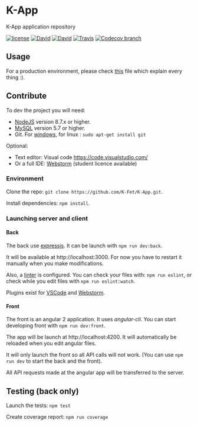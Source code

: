 # K-App
K-App application repository

[![license](https://img.shields.io/github/license/K-Fet/K-App.svg)](./LICENSE.md)
[![David](https://img.shields.io/david/K-Fet/K-App.svg)](https://david-dm.org/K-Fet/K-App)
[![David](https://img.shields.io/david/dev/K-Fet/K-App.svg)](https://david-dm.org/K-Fet/K-App)
[![Travis](https://img.shields.io/travis/K-Fet/K-App.svg)](https://travis-ci.org/K-Fet/K-App)
[![Codecov branch](https://img.shields.io/codecov/c/github/K-Fet/K-App.svg)](https://codecov.io/gh/K-Fet/K-App/)

## Usage

For a production environment, please check [this](./docs/Deployment.md) file 
which explain every thing :).

## Contribute

To dev the project you will need:
- [NodeJS](https://nodejs.org/en/) version 8.7.x or higher.
- [MySQL](https://dev.mysql.com/downloads/mysql) version 5.7 or higher.
- Git. For [windows](https://git-scm.com/downloads), for linux : `sudo apt-get install git`

Optional:
- Text editor: Visual code https://code.visualstudio.com/
- Or a full IDE: [Webstorm](https://www.jetbrains.com/webstorm/)
    (student licence available) 

### Environment

Clone the repo: `git clone https://github.com/K-Fet/K-App.git`.

Install dependencies: `npm install`.

### Launching server and client

#### Back

The back use [expressjs](https://expressjs.com). 
It can be launch with `npm run dev:back`.

It will be available at http://localhost:3000.
For now you have to restart it manually when you make modifications.

Also, a [linter](https://en.wikipedia.org/wiki/Lint_(software)) is configured.
You can check your files with: `npm run eslint`, or check while you edit files with
`npm run eslint:watch`.

Plugins exist for [VSCode](https://marketplace.visualstudio.com/items?itemName=dbaeumer.vscode-eslint)
and [Webstorm](http://plugins.jetbrains.com/plugin/7494).


#### Front

The front is an angular 2 application. It uses _angular-cli_.
You can start developing front with `npm run dev:front`.

The app will be launch at http://localhost:4200. 
It will automatically be reloaded when you edit angular files. 

It will only launch the front so all API calls will not work.
(You can use `npm run dev` to start the back and the front).

All API requests made at the angular app will be transferred to the server.


## Testing (back only)

Launch the tests: `npm test`

Create coverage report: `npm run coverage`
